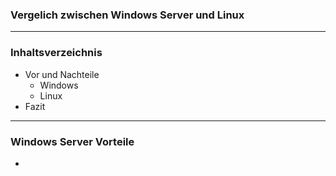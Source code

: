 ### Vergelich zwischen Windows Server und Linux 

---
### Inhaltsverzeichnis

- Vor und Nachteile
	- Windows
	- Linux
- Fazit
---

### Windows Server Vorteile

- 